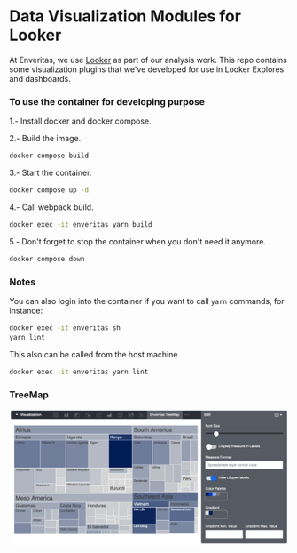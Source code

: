 # Data Visualization Modules for Looker

At Enveritas, we use [Looker](https://looker.com) as part of our analysis work.
This repo contains some visualization plugins that we've developed for use in Looker Explores and dashboards.

### To use the container for developing purpose
1.- Install docker and docker compose.

2.- Build the image.
```BASH
docker compose build
```

3.- Start the container.
```BASH
docker compose up -d
```

4.- Call webpack build.
```BASH
docker exec -it enveritas yarn build
```

5.- Don't forget to stop the container when you don't need it anymore.
```BASH
docker compose down
```

### Notes
You can also login into the container if you want to call `yarn` commands, for instance:
```BASH
docker exec -it enveritas sh
yarn lint
```
This also can be called from the host machine
```BASH
docker exec -it enveritas yarn lint
```

### TreeMap

![TreeMap Screenshot](/app/assets/screenshot.png)
